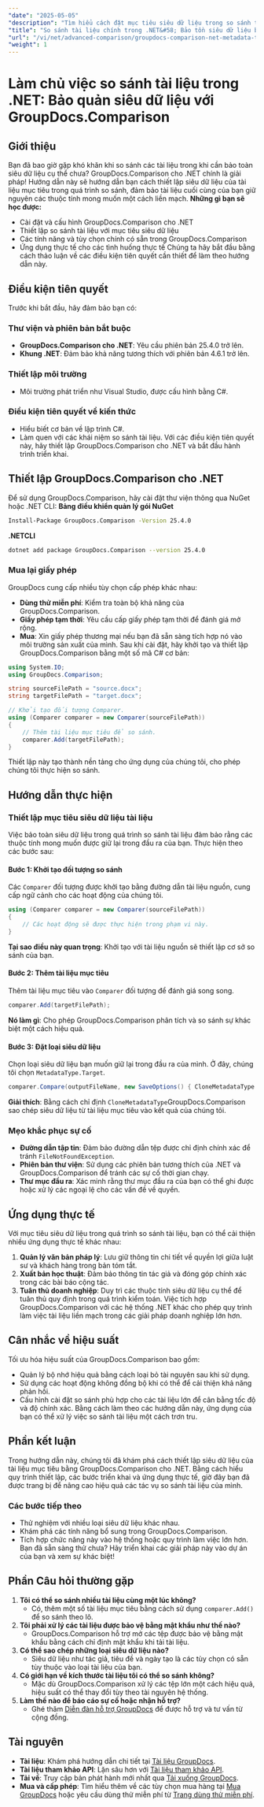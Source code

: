 ```yaml
---
"date": "2025-05-05"
"description": "Tìm hiểu cách đặt mục tiêu siêu dữ liệu trong so sánh tài liệu với GroupDocs.Comparison cho .NET. Nâng cao kỹ năng quản lý tài liệu của bạn và đảm bảo bảo quản siêu dữ liệu chính xác."
"title": "So sánh tài liệu chính trong .NET&#58; Bảo tồn siêu dữ liệu bằng GroupDocs.Comparison"
"url": "/vi/net/advanced-comparison/groupdocs-comparison-net-metadata-target/"
"weight": 1
---
```


# Làm chủ việc so sánh tài liệu trong .NET: Bảo quản siêu dữ liệu với GroupDocs.Comparison
## Giới thiệu
Bạn đã bao giờ gặp khó khăn khi so sánh các tài liệu trong khi cần bảo toàn siêu dữ liệu cụ thể chưa? GroupDocs.Comparison cho .NET chính là giải pháp! Hướng dẫn này sẽ hướng dẫn bạn cách thiết lập siêu dữ liệu của tài liệu mục tiêu trong quá trình so sánh, đảm bảo tài liệu cuối cùng của bạn giữ nguyên các thuộc tính mong muốn một cách liền mạch.
**Những gì bạn sẽ học được:**
- Cài đặt và cấu hình GroupDocs.Comparison cho .NET
- Thiết lập so sánh tài liệu với mục tiêu siêu dữ liệu
- Các tính năng và tùy chọn chính có sẵn trong GroupDocs.Comparison
- Ứng dụng thực tế cho các tình huống thực tế
Chúng ta hãy bắt đầu bằng cách thảo luận về các điều kiện tiên quyết cần thiết để làm theo hướng dẫn này.
## Điều kiện tiên quyết
Trước khi bắt đầu, hãy đảm bảo bạn có:
### Thư viện và phiên bản bắt buộc
- **GroupDocs.Comparison cho .NET**: Yêu cầu phiên bản 25.4.0 trở lên.
- **Khung .NET**: Đảm bảo khả năng tương thích với phiên bản 4.6.1 trở lên.
### Thiết lập môi trường
- Môi trường phát triển như Visual Studio, được cấu hình bằng C#.
### Điều kiện tiên quyết về kiến thức
- Hiểu biết cơ bản về lập trình C#.
- Làm quen với các khái niệm so sánh tài liệu.
Với các điều kiện tiên quyết này, hãy thiết lập GroupDocs.Comparison cho .NET và bắt đầu hành trình triển khai.
## Thiết lập GroupDocs.Comparison cho .NET
Để sử dụng GroupDocs.Comparison, hãy cài đặt thư viện thông qua NuGet hoặc .NET CLI:
**Bảng điều khiển quản lý gói NuGet**
```bash
Install-Package GroupDocs.Comparison -Version 25.4.0
```
**.NETCLI**
```bash
dotnet add package GroupDocs.Comparison --version 25.4.0
```
### Mua lại giấy phép
GroupDocs cung cấp nhiều tùy chọn cấp phép khác nhau:
- **Dùng thử miễn phí**: Kiểm tra toàn bộ khả năng của GroupDocs.Comparison.
- **Giấy phép tạm thời**: Yêu cầu cấp giấy phép tạm thời để đánh giá mở rộng.
- **Mua**: Xin giấy phép thương mại nếu bạn đã sẵn sàng tích hợp nó vào môi trường sản xuất của mình.
Sau khi cài đặt, hãy khởi tạo và thiết lập GroupDocs.Comparison bằng một số mã C# cơ bản:
```csharp
using System.IO;
using GroupDocs.Comparison;

string sourceFilePath = "source.docx";
string targetFilePath = "target.docx";

// Khởi tạo đối tượng Comparer.
using (Comparer comparer = new Comparer(sourceFilePath))
{
    // Thêm tài liệu mục tiêu để so sánh.
    comparer.Add(targetFilePath);
}
```
Thiết lập này tạo thành nền tảng cho ứng dụng của chúng tôi, cho phép chúng tôi thực hiện so sánh.
## Hướng dẫn thực hiện
### Thiết lập mục tiêu siêu dữ liệu tài liệu
Việc bảo toàn siêu dữ liệu trong quá trình so sánh tài liệu đảm bảo rằng các thuộc tính mong muốn được giữ lại trong đầu ra của bạn. Thực hiện theo các bước sau:
#### Bước 1: Khởi tạo đối tượng so sánh
Các `Comparer` đối tượng được khởi tạo bằng đường dẫn tài liệu nguồn, cung cấp ngữ cảnh cho các hoạt động của chúng tôi.
```csharp
using (Comparer comparer = new Comparer(sourceFilePath))
{
    // Các hoạt động sẽ được thực hiện trong phạm vi này.
}
```
**Tại sao điều này quan trọng**: Khởi tạo với tài liệu nguồn sẽ thiết lập cơ sở so sánh của bạn.
#### Bước 2: Thêm tài liệu mục tiêu
Thêm tài liệu mục tiêu vào `Comparer` đối tượng để đánh giá song song.
```csharp
comparer.Add(targetFilePath);
```
**Nó làm gì**: Cho phép GroupDocs.Comparison phân tích và so sánh sự khác biệt một cách hiệu quả.
#### Bước 3: Đặt loại siêu dữ liệu
Chọn loại siêu dữ liệu bạn muốn giữ lại trong đầu ra của mình. Ở đây, chúng tôi chọn `MetadataType.Target`.
```csharp
comparer.Compare(outputFileName, new SaveOptions() { CloneMetadataType = MetadataType.Target });
```
**Giải thích**: Bằng cách chỉ định `CloneMetadataType`GroupDocs.Comparison sao chép siêu dữ liệu từ tài liệu mục tiêu vào kết quả của chúng tôi.
### Mẹo khắc phục sự cố
- **Đường dẫn tập tin**: Đảm bảo đường dẫn tệp được chỉ định chính xác để tránh `FileNotFoundException`.
- **Phiên bản thư viện**: Sử dụng các phiên bản tương thích của .NET và GroupDocs.Comparison để tránh các sự cố thời gian chạy.
- **Thư mục đầu ra**: Xác minh rằng thư mục đầu ra của bạn có thể ghi được hoặc xử lý các ngoại lệ cho các vấn đề về quyền.
## Ứng dụng thực tế
Với mục tiêu siêu dữ liệu trong quá trình so sánh tài liệu, bạn có thể cải thiện nhiều ứng dụng thực tế khác nhau:
1. **Quản lý văn bản pháp lý**: Lưu giữ thông tin chi tiết về quyền lợi giữa luật sư và khách hàng trong bản tóm tắt.
2. **Xuất bản học thuật**: Đảm bảo thông tin tác giả và đóng góp chính xác trong các bài báo cộng tác.
3. **Tuân thủ doanh nghiệp**: Duy trì các thuộc tính siêu dữ liệu cụ thể để tuân thủ quy định trong quá trình kiểm toán.
Việc tích hợp GroupDocs.Comparison với các hệ thống .NET khác cho phép quy trình làm việc tài liệu liền mạch trong các giải pháp doanh nghiệp lớn hơn.
## Cân nhắc về hiệu suất
Tối ưu hóa hiệu suất của GroupDocs.Comparison bao gồm:
- Quản lý bộ nhớ hiệu quả bằng cách loại bỏ tài nguyên sau khi sử dụng.
- Sử dụng các hoạt động không đồng bộ khi có thể để cải thiện khả năng phản hồi.
- Cấu hình cài đặt so sánh phù hợp cho các tài liệu lớn để cân bằng tốc độ và độ chính xác.
Bằng cách làm theo các hướng dẫn này, ứng dụng của bạn có thể xử lý việc so sánh tài liệu một cách trơn tru.
## Phần kết luận
Trong hướng dẫn này, chúng tôi đã khám phá cách thiết lập siêu dữ liệu của tài liệu mục tiêu bằng GroupDocs.Comparison cho .NET. Bằng cách hiểu quy trình thiết lập, các bước triển khai và ứng dụng thực tế, giờ đây bạn đã được trang bị để nâng cao hiệu quả các tác vụ so sánh tài liệu của mình.
### Các bước tiếp theo
- Thử nghiệm với nhiều loại siêu dữ liệu khác nhau.
- Khám phá các tính năng bổ sung trong GroupDocs.Comparison.
- Tích hợp chức năng này vào hệ thống hoặc quy trình làm việc lớn hơn.
Bạn đã sẵn sàng thử chưa? Hãy triển khai các giải pháp này vào dự án của bạn và xem sự khác biệt!
## Phần Câu hỏi thường gặp
1. **Tôi có thể so sánh nhiều tài liệu cùng một lúc không?**
   - Có, thêm một số tài liệu mục tiêu bằng cách sử dụng `comparer.Add()` để so sánh theo lô.
2. **Tôi phải xử lý các tài liệu được bảo vệ bằng mật khẩu như thế nào?**
   - GroupDocs.Comparison hỗ trợ mở các tệp được bảo vệ bằng mật khẩu bằng cách chỉ định mật khẩu khi tải tài liệu.
3. **Có thể sao chép những loại siêu dữ liệu nào?**
   - Siêu dữ liệu như tác giả, tiêu đề và ngày tạo là các tùy chọn có sẵn tùy thuộc vào loại tài liệu của bạn.
4. **Có giới hạn về kích thước tài liệu tôi có thể so sánh không?**
   - Mặc dù GroupDocs.Comparison xử lý các tệp lớn một cách hiệu quả, hiệu suất có thể thay đổi tùy theo tài nguyên hệ thống.
5. **Làm thế nào để báo cáo sự cố hoặc nhận hỗ trợ?**
   - Ghé thăm [Diễn đàn hỗ trợ GroupDocs](https://forum.groupdocs.com/c/comparison) để được hỗ trợ và tư vấn từ cộng đồng.
## Tài nguyên
- **Tài liệu**: Khám phá hướng dẫn chi tiết tại [Tài liệu GroupDocs](https://docs.groupdocs.com/comparison/net/).
- **Tài liệu tham khảo API**: Lặn sâu hơn với [Tài liệu tham khảo API](https://reference.groupdocs.com/comparison/net/).
- **Tải về**: Truy cập bản phát hành mới nhất qua [Tải xuống GroupDocs](https://releases.groupdocs.com/comparison/net/).
- **Mua và cấp phép**: Tìm hiểu thêm về các tùy chọn mua hàng tại [Mua GroupDocs](https://purchase.groupdocs.com/buy) hoặc yêu cầu dùng thử miễn phí từ [Trang dùng thử miễn phí](https://releases.groupdocs.com/comparison/net/).